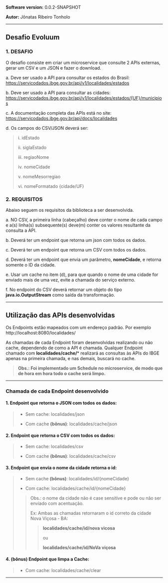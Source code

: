 **Software version:** 0.0.2-SNAPSHOT

**Autor:** Jônatas Ribeiro Tonholo

---

## Desafio Evoluum

### 1. DESAFIO
O desafio consiste em criar um microservice que consulte 2 APIs externas, gerar um
CSV e um JSON e fazer o download.

a. Deve ser usado a API para consultar os estados do Brasil:
https://servicodados.ibge.gov.br/api/v1/localidades/estados

b. Deve ser usado a API para consultar as cidades:
https://servicodados.ibge.gov.br/api/v1/localidades/estados/{UF}/municipios

c. A documentação completa das APIs está no site:
https://servicodados.ibge.gov.br/api/docs/localidades

d. Os campos do CSV/JSON deverá ser:

> i. idEstado
>
> ii. siglaEstado
>
> iii. regiaoNome
>
> iv. nomeCidade
>
> v. nomeMesorregiao
>
> vi. nomeFormatado {cidade/UF}

### 2. REQUISITOS
Abaixo seguem os requisitos da biblioteca a ser desenvolvida.

a. NO CSV, a primeira linha (cabeçalho) deve conter o nome de cada campo e
a(s) linha(s) subsequente(s) deve(m) conter os valores resultante da consulta
a API.

b. Deverá ter um endpoint que retorna um json com todos os dados.

c. Deverá ter um endpoint que retorna um CSV com todos os dados.

d. Deverá ter um endpoint que envia um parâmetro, **nomeCidade**, e retorna
somente o ID da cidade.

e. Usar um cache no item (d), para que quando o nome de uma cidade for
enviado mais de uma vez, evite a chamada do serviço externo.

f. No endpoint do CSV deverá retornar um objeto do tipo **java.io.OutputStream**
como saída da transformação.

---

## Utilização das APIs desenvolvidas

Os Endpoints estão mapeados com um endereço padrão. Por exemplo http://localhost:8080/localidades/

As chamadas de cada Endpoint foram desenvolvidas realizando ou não cache, dependendo de como a API é chamada.
Qualquer Endpoint chamado com **localidades/cache/*** realizará as consultas às APIs do IBGE apenas na primeira chamada, e nas demais, buscará no cache.

>**Obs.: Foi implementado um Schedule no microservice, de modo que de hora em hora todo o cache será limpo.**

---
### Chamada de cada Endpoint desenvolvido
#### 1. Endpoint que retorna o JSON com todos os dados:
> - Sem cache: localidades/json
>
> - Com cache **(bônus)**: localidades/cache/json 

#### 2. Endpoint que retorna o CSV com todos os dados:
> - Sem cache: localidades/csv
>
> - Com cache **(bônus)**: localidades/cache/csv

#### 3. Endpoint que envia o nome da cidade retorna o id:
> - Sem cache **(bônus)**: localidades/id/{nomeCidade}
>
> - Com cache: localidades/cache/id/{nomeCidade}
>
>> Obs.: o nome da cidade não é case sensitive e pode ou não ser enviado com acentuação.
>>
>> Ex: Ambas as chamadas retornaram o id correto da cidade Nova Viçosa - BA:
>>
>>> **localidades/cache/id/nova vicosa**
>>>
>>>ou 
>>>
>>> **localidades/cache/id/NoVa viçosa**

#### 4. **(bônus)** Endpoint que limpa a Cache:
> - Com cache: localidades/cache/clear

---

